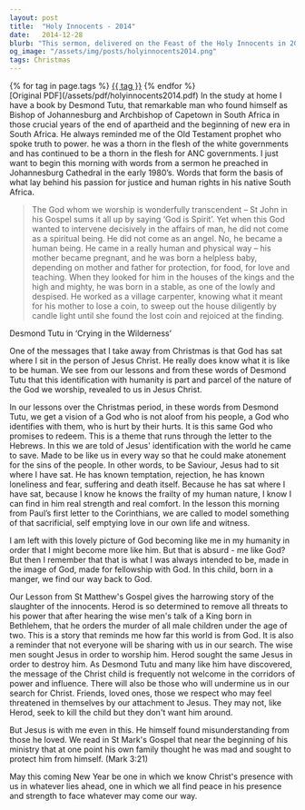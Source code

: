 ```yaml
---
layout: post
title:  "Holy Innocents - 2014"
date:   2014-12-28
blurb: "This sermon, delivered on the Feast of the Holy Innocents in 2014, reflects on the human nature of Jesus Christ and his identification with humanity. Drawing from a sermon by Desmond Tutu, it emphasizes the message of God's understanding of human frailty and his promise to redeem. The sermon also discusses the story of the slaughter of the innocents, reminding us of the world's distance from God and the resistance to the message of Christ in the corridors of power."
og_image: "/assets/img/posts/holyinnocents2014.png"
tags: Christmas
---    
```

<div class="tag-pills">
    {% for tag in page.tags %}
    <a href="{{ site.baseurl }}/tag/{{ tag | slugify }}" class="tag-pill">{{ tag }}</a>
    {% endfor %}
</div>
[Original PDF](/assets/pdf/holyinnocents2014.pdf)
In the study at home I have a book by Desmond Tutu, that remarkable man who found himself as Bishop of Johannesburg and Archbishop of Capetown in South Africa in those crucial years of the end of apartheid and the beginning of new era in South Africa. He always reminded me of the Old Testament prophet who spoke truth to power. he was a thorn in the flesh of the white governments and has continued to be a thorn in the flesh for ANC governments. I just want to begin this morning with words from a sermon he preached in Johannesburg Cathedral in the early 1980’s. Words that form the basis of what lay behind his passion for justice and human rights in his native South Africa.

> The God whom we worship is wonderfully transcendent – St John in his Gospel sums it all up by saying ‘God is Spirit’. Yet when this God wanted to intervene decisively in the affairs of man, he did not come as a spiritual being. He did not come as an angel. No, he became a human being. He came in a really human and physical way – his mother became pregnant, and he was born a helpless baby, depending on mother and father for protection, for food, for love and teaching. When they looked for him in the houses of the kings and the high and mighty, he was born in a stable, as one of the lowly and despised. He worked as a village carpenter, knowing what it meant for his mother to lose a coin, to sweep out the house diligently by candle light until she found the lost coin and rejoiced at the finding.

Desmond Tutu in ‘Crying in the Wilderness’

One of the messages that I take away from Christmas is that God has sat where I sit in the person of Jesus Christ. He really does know what it is like to be human. We see from our lessons and from these words of Desmond Tutu that this identification with humanity is part and parcel of the nature of the God we worship, revealed to us in Jesus Christ.

In our lessons over the Christmas period, in these words from Desmond Tutu, we get a vision of a God who is not aloof from his people, a God who identifies with them, who is hurt by their hurts. It is this same God who promises to redeem. This is a theme that runs through the letter to the Hebrews. In this we are told of Jesus' identification with the world he came to save. Made to be like us in every way so that he could make atonement for the sins of the people. In other words, to be Saviour, Jesus had to sit where I have sat. He has known temptation, rejection, he has known loneliness and fear, suffering and death itself. Because he has sat where I have sat, because I know he knows the frailty of my human nature, I know I can find in him real strength and real comfort. In the lesson this morning from Paul’s first letter to the Corinthians, we are called to model something of that sacrificial, self emptying love in our own life and witness.

I am left with this lovely picture of God becoming like me in my humanity in order that I might become more like him. But that is absurd - me like God? But then I remember that that is what I was always intended to be, made in the image of God, made for fellowship with God. In this child, born in a manger, we find our way back to God.

Our Lesson from St Matthew's Gospel gives the harrowing story of the slaughter of the innocents. Herod is so determined to remove all threats to his power that after hearing the wise men's talk of a King born in Bethlehem, that he orders the murder of all male children under the age of two. This is a story that reminds me how far this world is from God. It is also a reminder that not everyone will be sharing with us in our search. The wise men sought Jesus in order to worship him. Herod sought the same Jesus in order to destroy him. As Desmond Tutu and many like him have discovered, the message of the Christ child is frequently not welcome in the corridors of power and influence. There will also be those who will undermine us in our search for Christ. Friends, loved ones, those we respect who may feel threatened in themselves by our attachment to Jesus. They may not, like Herod, seek to kill the child but they don't want him around.

But Jesus is with me even in this. He himself found misunderstanding from those he loved. We read in St Mark's Gospel that near the beginning of his ministry that at one point his own family thought he was mad and sought to protect him from himself. (Mark 3:21)

May this coming New Year be one in which we know Christ's presence with us in whatever lies ahead, one in which we all find peace in his presence and strength to face whatever may come our way.
